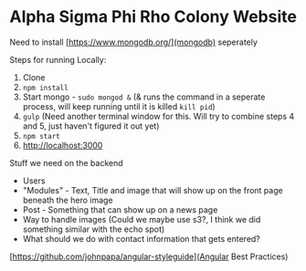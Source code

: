 # Alpha Sigma Phi Rho Colony Website

Need to install  [https://www.mongodb.org/](mongodb) seperately

Steps for running Locally: 

1. Clone
2. `npm install`
3. Start mongo - `sudo mongod &` (& runs the command in a seperate process, will keep running until it is killed `kill pid`)
4. `gulp` (Need another terminal window for this. Will try to combine steps 4 and 5, just haven't figured it out yet)
5. `npm start`
6. [http://localhost:3000](http://localhost:3000)


Stuff we need on the backend
* Users
* "Modules" - Text, Title and image that will show up on the front page beneath the hero image
* Post - Something that can show up on a news page
* Way to handle images (Could we maybe use s3?, I think we did something similar with the echo spot)
* What should we do with contact information that gets entered?

[https://github.com/johnpapa/angular-styleguide](Angular Best Practices)